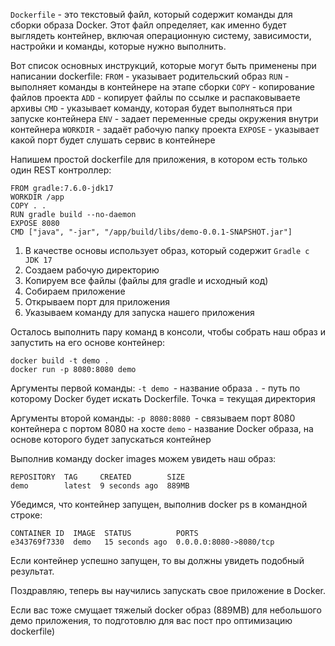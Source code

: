 `Dockerfile` - это текстовый файл, который содержит команды для сборки образа Docker. Этот файл определяет, как именно будет выглядеть контейнер, включая операционную систему, зависимости, настройки и команды, которые нужно выполнить.

Вот список основных инструкций, которые могут быть применены при написании dockerfile:
`FROM` - указывает родительский образ
`RUN` - выполняет команды в контейнере на этапе сборки
`COPY` - копирование файлов проекта
`ADD` - копирует файлы по ссылке и распаковываете архивы
`CMD` - указывает команду, которая будет выполняться при запуске контейнера
`ENV` - задает переменные среды окружения внутри контейнера
`WORKDIR` - задаёт рабочую папку проекта
`EXPOSE` - указывает какой порт будет слушать сервис в контейнере

Напишем простой dockerfile для приложения, в котором есть только один REST контроллер:
```
FROM gradle:7.6.0-jdk17
WORKDIR /app
COPY . .
RUN gradle build --no-daemon
EXPOSE 8080
CMD ["java", "-jar", "/app/build/libs/demo-0.0.1-SNAPSHOT.jar"]
```
1) В качестве основы использует образ, который содержит `Gradle с JDK 17`
2) Создаем рабочую директорию
3) Копируем все файлы (файлы для gradle и исходный код)
4) Собираем приложение
5) Открываем порт для приложения
6) Указываем команду для запуска нашего приложения

Осталось выполнить пару команд в консоли, чтобы собрать наш образ и запустить на его основе контейнер:
```
docker build -t demo .
docker run -p 8080:8080 demo
```
Аргументы первой команды:
`-t demo `- название образа
`.` - путь по которому Docker будет искать Dockerfile. Точка = текущая директория

Аргументы второй команды:
`-p 8080:8080 `- связываем порт 8080 контейнера с портом 8080 на хосте
`demo` - название Docker образа, на основе которого будет запускаться контейнер

Выполнив команду docker images можем увидеть наш образ:
```
REPOSITORY  TAG     CREATED        SIZE
demo        latest  9 seconds ago  889MB
```
Убедимся, что контейнер запущен, выполнив docker ps в командной строке:
```
CONTAINER ID  IMAGE  STATUS          PORTS                   
e343769f7330  demo   15 seconds ago  0.0.0.0:8080->8080/tcp 
```
Если контейнер успешно запущен, то вы должны увидеть подобный результат.

Поздравляю, теперь вы научились запускать свое приложение в Docker. 

Если вас тоже смущает тяжелый docker образ (889MB) для  небольшого демо приложения, то подготовлю для вас пост про оптимизацию dockerfile)